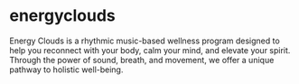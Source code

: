 # energyclouds
Energy Clouds is a rhythmic music-based wellness program designed to help you reconnect with your body, calm your mind, and elevate your spirit. Through the power of sound, breath, and movement, we offer a unique pathway to holistic well-being.
